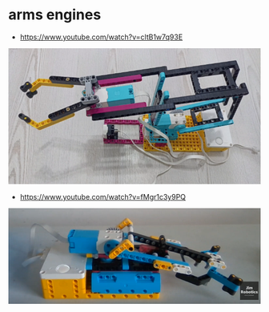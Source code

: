 # arms engines


* https://www.youtube.com/watch?v=cltB1w7q93E

![alt text](image-1.png)

* https://www.youtube.com/watch?v=fMgr1c3y9PQ


![alt text](image-2.png)